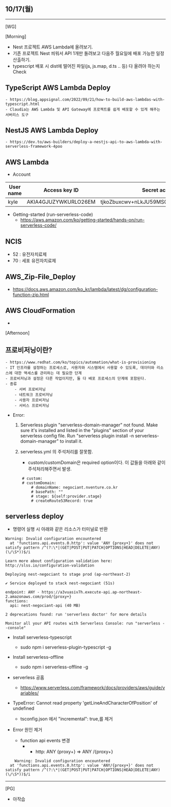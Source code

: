 ## 10/17(월)

---

[WG]

[Morning]

- Nest 프로젝트 AWS Lambda에 올려보기.
- 기존 프로젝트 Nest 씌워서 API 1개만 돌려보고 다음주 월요일에 배포 가능한 일정 산출하기.
- typescript 배포 시 dist에 떨어진 파일(js, js.map, d.ts .. 등) 다 올려야 하는지 Check

## TypeScript AWS Lambda Deploy

    - https://blog.appsignal.com/2022/09/21/how-to-build-aws-lambdas-with-typescript.html
    - Claudia는 AWS Lambda 및 API Gateway에 프로젝트를 쉽게 배포할 수 있게 해주는 서버리스 도구

## NestJS AWS Lambda Deploy

    - https://dev.to/aws-builders/deploy-a-nestjs-api-to-aws-lambda-with-serverless-framework-4poo

## AWS Lambda

- Account

| User name | Access key ID        | Secret access key                        | Console login link                                 |
| --------- | -------------------- | ---------------------------------------- | -------------------------------------------------- |
| kyle      | AKIA4GJUZYWKURLO26EM | tjkoZbuxcwv+nLkJU59MS07OKFTg+HCJBSW2ACe9 | https://838166234517.signin.aws.amazon.com/console |

- Getting-started (run-serverless-code)
  - https://aws.amazon.com/ko/getting-started/hands-on/run-serverless-code/

## NCIS

- 52 : 유전자치료제
- 70 : 세포 유전자치료제

## AWS_Zip-File_Deploy

- https://docs.aws.amazon.com/ko_kr/lambda/latest/dg/configuration-function-zip.html

## AWS CloudFormation

-

[Afternoon]

## 프로비저닝이란?

    - https://www.redhat.com/ko/topics/automation/what-is-provisioning
    - IT 인프라를 설정하는 프로세스로, 사용자와 시스템에서 사용할 수 있도록, 데이터와 리소스에 대한 액세스를 관리하는 데 필요한 단계
    - 프로비저닝과 설정은 다른 작업이지만, 둘 다 배포 프로세스의 단계에 포함된다.
    - 종류
        - 서버 프로비저닝
        - 네트워크 프로비저닝
        - 사용자 프로비저닝
        - 서비스 프로비저닝

- Error:

  1. Serverless plugin "serverless-domain-manager" not found. Make sure it's installed and listed in the "plugins" section of your serverless config file. Run "serverless plugin install -n serverless-domain-manager" to install it.

  2. serverless.yml 의 주석처리를 잘못함.
     - custom/customDomain은 required option이다.
       이 값들을 아래와 같이 주석처리해주면서 발생.

  ```
      # custom:
      # customDomain:
          # domainName: negociant.nventure.co.kr
          # basePath: ""
          # stage: ${self:provider.stage}
          # createRoute53Record: true
  ```

## serverless deploy

- 명령어 실행 시 아래와 같은 리소스가 터미널로 반환

```
Warning: Invalid configuration encountered
  at 'functions.api.events.0.http': value 'ANY {proxy+}' does not satisfy pattern /^(?:\*|(GET|POST|PUT|PATCH|OPTIONS|HEAD|DELETE|ANY) (\/\S*))$/i

Learn more about configuration validation here: http://slss.io/configuration-validation

Deploying nest-negociant to stage prod (ap-northeast-2)

✔ Service deployed to stack nest-negociant (51s)

endpoint: ANY - https://a3vuasiv7h.execute-api.ap-northeast-2.amazonaws.com/prod/{proxy+}
functions:
  api: nest-negociant-api (40 MB)

2 deprecations found: run 'serverless doctor' for more details

Monitor all your API routes with Serverless Console: run "serverless --console"
```

- Install serverless-typescript

  - sudo npm i serverless-plugin-typescript -g

- Install serverless-offline

  - sudo npm i serverless-offline -g

- serverless 공홈

  - https://www.serverless.com/framework/docs/providers/aws/guide/variables/

- TypeError: Cannot read property 'getLineAndCharacterOfPosition' of undefined

  - tsconfig.json 에서 "incremental": true,를 제거

- Error 원인 제거
  - function api events 변경
    - - http: ANY {proxy+} => ANY /{proxy+}

```
    Warning: Invalid configuration encountered
  at 'functions.api.events.0.http': value 'ANY/{proxy+}' does not satisfy pattern /^(?:\*|(GET|POST|PUT|PATCH|OPTIONS|HEAD|DELETE|ANY) (\/\S*))$/i
```

---

[PG]

- 아작습
